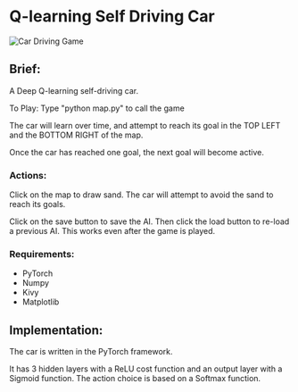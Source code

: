 # Q-learning Self Driving Car

![Car Driving Game](https://i.postimg.cc/YS5DWmMG/Car-Driving-Game.png)

## Brief:
A Deep Q-learning self-driving car.

To Play: Type "python map.py" to call the game

The car will learn over time, and attempt to reach its goal in the TOP LEFT and the BOTTOM RIGHT of the map.

Once the car has reached one goal, the next goal will become active.

### Actions:
Click on the map to draw sand. The car will attempt to avoid the sand to reach its goals.

Click on the save button to save the AI. Then click the load button to re-load a previous AI. This works even after the game is played.

### Requirements:
- PyTorch
- Numpy
- Kivy
- Matplotlib

## Implementation:

The car is written in the PyTorch framework.

It has 3 hidden layers with a ReLU cost function and an output layer with a Sigmoid function.
The action choice is based on a Softmax function.
